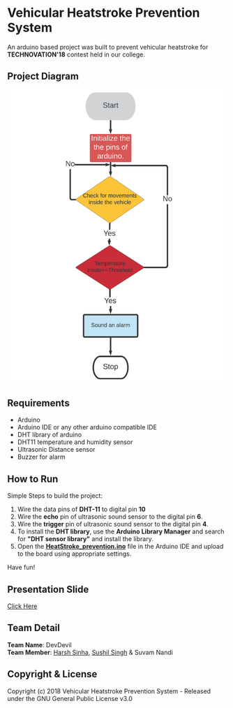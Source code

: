 # Vehicular Heatstroke Prevention System

An arduino based project was built to prevent vehicular heatstroke for **TECHNOVATION'18** contest held in our college.

## Project Diagram

![images](diagram/project_diagram.png)

## Requirements

+ Arduino
+ Arduino IDE or any other arduino compatible IDE
+ DHT library of arduino
+ DHT11 temperature and humidity sensor
+ Ultrasonic Distance sensor
+ Buzzer for alarm

## How to Run

Simple Steps to build the project:
  1. Wire the data pins of **DHT-11** to digital pin **10**
  2. Wire the **echo** pin of ultrasonic sound sensor to the digital pin **6**.
  3. Wire the **trigger** pin of ultrasonic sound sensor to the digital pin **4**.
  4. To install the **DHT library**, use the **Arduino Library Manager** and search for **"DHT sensor library"** and install the library.
  5. Open the **[HeatStroke_prevention.ino](https://github.com/OddExtension5/Vehicular_heatstroke_prevention_system/blob/master/HeatStroke_prevention.ino)** file in the Arduino IDE and upload to the board using appropriate settings.

Have fun!

## Presentation Slide

[Click Here](https://drive.google.com/file/d/104OVII8ae-Y-MgcjQlznzIDWqikezyMM/view?usp=sharing)

## Team Detail

**Team Name**: DevDevil <br/>
**Team Member**: [Harsh Sinha](https://github.com/justarandomcontributor), [Sushil Singh](https://github.com/OddExtension5) & Suvam Nandi

## Copyright & License
Copyright (c) 2018 Vehicular Heatstroke Prevention System - Released under the GNU General Public License v3.0
